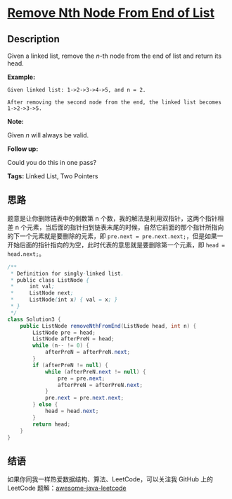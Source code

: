 # [Remove Nth Node From End of List][title]

## Description

Given a linked list, remove the *n*-th node from the end of list and return its head.

**Example:**

```
Given linked list: 1->2->3->4->5, and n = 2.

After removing the second node from the end, the linked list becomes 1->2->3->5.
```

**Note:**

Given *n* will always be valid.

**Follow up:**

Could you do this in one pass?

**Tags:** Linked List, Two Pointers


## 思路

题意是让你删除链表中的倒数第 n 个数，我的解法是利用双指针，这两个指针相差 n 个元素，当后面的指针扫到链表末尾的时候，自然它前面的那个指针所指向的下一个元素就是要删除的元素，即 `pre.next = pre.next.next;`，但是如果一开始后面的指针指向的为空，此时代表的意思就是要删除第一个元素，即 `head = head.next;`。

```java
/**
 * Definition for singly-linked list.
 * public class ListNode {
 *     int val;
 *     ListNode next;
 *     ListNode(int x) { val = x; }
 * }
 */
class Solution3 {
    public ListNode removeNthFromEnd(ListNode head, int n) {
        ListNode pre = head;
        ListNode afterPreN = head;
        while (n-- != 0) {
            afterPreN = afterPreN.next;
        }
        if (afterPreN != null) {
            while (afterPreN.next != null) {
                pre = pre.next;
                afterPreN = afterPreN.next;
            }
            pre.next = pre.next.next;
        } else {
            head = head.next;
        }
        return head;
    }
}
```


## 结语

如果你同我一样热爱数据结构、算法、LeetCode，可以关注我 GitHub 上的 LeetCode 题解：[awesome-java-leetcode][ajl]



[title]: https://leetcode.com/problems/remove-nth-node-from-end-of-list
[ajl]: https://github.com/Blankj/awesome-java-leetcode
